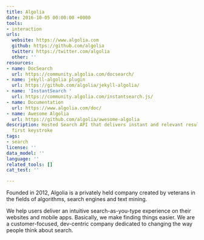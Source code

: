 ```yaml
---
title: Algolia
date: 2016-10-05 00:00:00 +0000
tools:
- interaction
urls:
  website: https://www.algolia.com
  github: https://github.com/algolia
  twitter: https://twitter.com/algolia
  other: ''
resources:
- name: DocSearch
  url: https://community.algolia.com/docsearch/
- name: jekyll-algolia plugin
  url: https://github.com/algolia/jekyll-algolia/
- name: 'InstantSearch '
  url: https://community.algolia.com/instantsearch.js/
- name: Documentation
  url: https://www.algolia.com/doc/
- name: Awesome Algolia
  url: https://github.com/algolia/awesome-algolia
description: Hosted Search API that delivers instant and relevant results from the
  first keystroke
tags:
- search
license: ''
data_model: ''
language: ''
related_tools: []
cat_test: ''

---
```

Founded in 2012, Algolia is a privately held company created by veterans in the fields of algorithms, search engines and text mining.

We help users deliver an intuitive search-as-you-type experience on their websites and mobile apps. Basically, we make finding things easier. We are a customer-focused, dev-centric company dedicated to changing the way people think about search.
